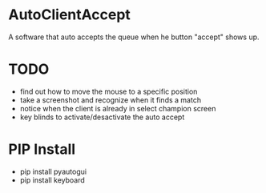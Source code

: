 # AutoClientAccept

A software that auto accepts the queue when he button "accept" shows up.

# TODO

<ul>
  <li>find out how to move the mouse to a specific position</li>
  <li>take a screenshot and recognize when it finds a match</li>
  <li>notice when the client is already in select champion screen</li>
  <li>key blinds to activate/desactivate the auto accept</li>
</ul>

# PIP Install

<ul>
  <li>pip install pyautogui</li>
  <li>pip install keyboard</li>
</ul>
